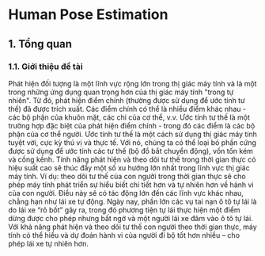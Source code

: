 # Human Pose Estimation
## 1. Tổng quan 
### 1.1. Giới thiệu đề tài
  Phát hiện đối tượng là một lĩnh vực rộng lớn trong thị giác máy tính và là một trong những ứng dụng quan trọng hơn của thị giác máy tính "trong tự nhiên". Từ đó, phát hiện điểm chính (thường được sử dụng để ước tính tư thế) đã được trích xuất.
Các điểm chính có thể là nhiều điểm khác nhau - các bộ phận của khuôn mặt, các chi của cơ thể, v.v. Ước tính tư thế là một trường hợp đặc biệt của phát hiện điểm chính - trong đó các điểm là các bộ phận của cơ thể người.
Ước tính tư thế là một cách sử dụng thị giác máy tính tuyệt vời, cực kỳ thú vị và thực tế. Với nó, chúng ta có thể loại bỏ phần cứng được sử dụng để ước tính các tư thế (bộ đồ bắt chuyển động), vốn tốn kém và cồng kềnh.
Tính năng phát hiện và theo dõi tư thế trong thời gian thực có hiệu suất cao sẽ thúc đẩy một số xu hướng lớn nhất trong lĩnh vực thị giác máy tính. Ví dụ: theo dõi tư thế của con người trong thời gian thực sẽ cho phép máy tính phát triển sự hiểu biết chi tiết hơn và tự nhiên hơn về hành vi của con người. Điều này sẽ có tác động lớn đến các lĩnh vực khác nhau, chẳng hạn như lái xe tự động. Ngày nay, phần lớn các vụ tai nạn ô tô tự lái là do lái xe “rô bốt” gây ra, trong đó phương tiện tự lái thực hiện một điểm dừng được cho phép nhưng bất ngờ và một người lái xe đâm vào ô tô tự lái. Với khả năng phát hiện và theo dõi tư thế con người theo thời gian thực, máy tính có thể hiểu và dự đoán hành vi của người đi bộ tốt hơn nhiều – cho phép lái xe tự nhiên hơn.


